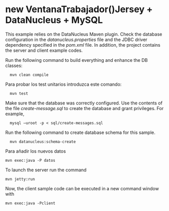 new VentanaTrabajador()Jersey + DataNucleus + MySQL
============================

This example relies on the DataNucleus Maven plugin. Check the database configuration in the *datanucleus.properties* file and the JDBC driver dependency specified in the *pom.xml* file. In addition, the project contains the server and client example codes.

Run the following command to build everything and enhance the DB classes:

      mvn clean compile

Para probar los test unitarios introduzca este comando:

      mvn test

Make sure that the database was correctly configured. Use the contents of the file *create-message.sql* to create the database and grant privileges. For example,

      mysql –uroot -p < sql/create-messages.sql

Run the following command to create database schema for this sample.

      mvn datanucleus:schema-create
      
Para añadir los nuevos datos

    mvn exec:java -P datos

To launch the server run the command

    mvn jetty:run

Now, the client sample code can be executed in a new command window with

    mvn exec:java -Pclient

